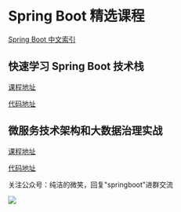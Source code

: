 # Spring Boot 精选课程

[Spring Boot 中文索引](https://github.com/ityouknow/awesome-spring-boot)


## 快速学习 Spring Boot 技术栈

[课程地址](http://gitbook.cn/gitchat/column/59f5daa149cd4330613605ba)

[代码地址](https://github.com/ityouknow/spring-boot-leaning/tree/gitbook_column1.0)

## 微服务技术架构和大数据治理实战 

[课程地址](http://blog.51cto.com/cloumn/detail/4)

[代码地址](https://github.com/ityouknow/spring-boot-leaning/tree/gitbook_column1.0)


关注公众号：纯洁的微笑，回复"springboot"进群交流

![](http://www.ityouknow.com/assets/images/keeppuresmile.jpg)

